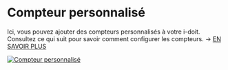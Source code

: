 # Compteur personnalisé 

Ici, vous pouvez ajouter des compteurs personnalisés à votre i-doit. Consultez ce qui suit pour savoir comment configurer les compteurs. → [EN SAVOIR PLUS](../../../basics/custom-counter.md)

[![Compteur personnalisé](../../../assets/images/en/system-administration/administration/predefined-content/custom-counter/1-cc.png)](../../../assets/images/en/system-administration/administration/predefined-content/custom-counter/1-cc.png)
